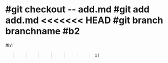 #git checkout -- add.md
#git add add.md
<<<<<<< HEAD
#git branch branchname
#b2
=======
#b1
>>>>>>> b1
